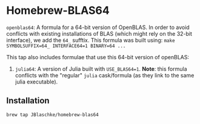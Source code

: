 # Homebrew-BLAS64

`openblas64`: A formula for a 64-bit version of OpenBLAS. In order to avoid
conflicts with existing installations of BLAS (which might rely on the 32-bit
interface), we add the `64_` sufftix. This formula was built using:
`make SYMBOLSUFFIX=64_ INTERFACE64=1 BINARY=64 ...`

This tap also includes formulae that use this 64-bit version of openBLAS:
1. `julia64`: A version of Julia built with `USE_BLAS64=1`. **Note**: this
formula conflicts with the "regular" `julia` cask/formula (as they link to the
same julia executable).

## Installation

```
brew tap JBlaschke/homebrew-blas64
```